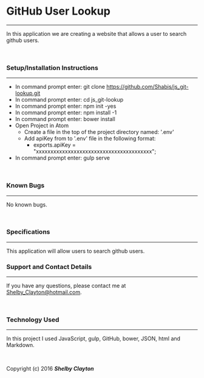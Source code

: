 # GitHub User Lookup
------

In this application we are creating a website that allows a user to search github users.

<br/>

### Setup/Installation Instructions
------

* In command prompt enter: git clone https://github.com/Shabis/js_git-lookup.git
* In command prompt enter: cd js_git-lookup
* In command prompt enter: npm init -yes
* In command prompt enter: npm install -1
* In command prompt enter: bower install
* Open Project in Atom
  * Create a file in the top of the project directory named: '.env'
  * Add apiKey from to '.env' file in the following format:
    * exports.apiKey = "xxxxxxxxxxxxxxxxxxxxxxxxxxxxxxxxxxxxxxxx";
* In command prompt enter: gulp serve

<br/>

### Known Bugs
------

No known bugs.

<br/>

### Specifications
------

This application will allow users to search github users.

### Support and Contact Details
------

If you have any questions, please contact me at Shelby_Clayton@hotmail.com.

<br/>

### Technology Used
------

In this project I used JavaScript, gulp, GitHub, bower, JSON, html and Markdown.

<br/>


Copyright (c) 2016 **_Shelby Clayton_**
